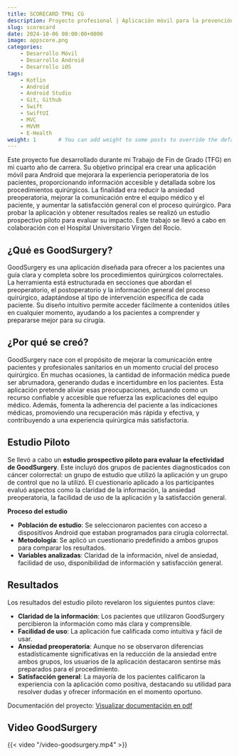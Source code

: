 ```yaml
---
title: SCORECARD TPNi CG
description: Proyecto profesional | Aplicación móvil para la prevención de infecciones en la herida quirúrgica
slug: scorecard
date: 2024-10-06 00:00:00+0000
image: appscore.png
categories:
    - Desarrollo Móvil
    - Desarrollo Android
    - Desarrollo iOS
tags:
    - Kotlin
    - Android
    - Android Studio
    - Git, Github
    - Swift
    - SwiftUI
    - MVC
    - MVVM
    - E-Health
weight: 1       # You can add weight to some posts to override the default sorting (date descending)
---
```


Este proyecto fue desarrollado durante mi Trabajo de Fin de Grado (TFG) en mi cuarto año de carrera. Su objetivo principal era crear una aplicación móvil para Android que mejorara la experiencia perioperatoria de los pacientes, proporcionando información accesible y detallada sobre los procedimientos quirúrgicos. La finalidad era reducir la ansiedad preoperatoria, mejorar la comunicación entre el equipo médico y el paciente, y aumentar la satisfacción general con el proceso quirúrgico. Para probar la aplicación y obtener resultados reales se realizó un estudio prospectivo piloto para evaluar su impacto. Este trabajo se llevó a cabo en colaboración con el Hospital Universitario Virgen del Rocío.

## ¿Qué es GoodSurgery?
GoodSurgery es una aplicación diseñada para ofrecer a los pacientes una guía clara y completa sobre los procedimientos quirúrgicos colorrectales. La herramienta está estructurada en secciones que abordan el preoperatorio, el postoperatorio y la información general del proceso quirúrgico, adaptándose al tipo de intervención específica de cada paciente. Su diseño intuitivo permite acceder fácilmente a contenidos útiles en cualquier momento, ayudando a los pacientes a comprender y prepararse mejor para su cirugía.

## ¿Por qué se creó?
GoodSurgery nace con el propósito de mejorar la comunicación entre pacientes y profesionales sanitarios en un momento crucial del proceso quirúrgico. En muchas ocasiones, la cantidad de información médica puede ser abrumadora, generando dudas e incertidumbre en los pacientes. Esta aplicación pretende aliviar esas preocupaciones, actuando como un recurso confiable y accesible que refuerza las explicaciones del equipo médico. Además, fomenta la adherencia del paciente a las indicaciones médicas, promoviendo una recuperación más rápida y efectiva, y contribuyendo a una experiencia quirúrgica más satisfactoria.

## Estudio Piloto
Se llevó a cabo un **estudio prospectivo piloto para evaluar la efectividad de GoodSurgery**. Este incluyó dos grupos de pacientes diagnosticados con cáncer colorrectal: un grupo de estudio que utilizó la aplicación y un grupo de control que no la utilizó. El cuestionario aplicado a los participantes evaluó aspectos como la claridad de la información, la ansiedad preoperatoria, la facilidad de uso de la aplicación y la satisfacción general.

**Proceso del estudio**
- **Población de estudio**: Se seleccionaron pacientes con acceso a dispositivos Android que estaban programados para cirugía colorrectal.
- **Metodología**: Se aplicó un cuestionario predefinido a ambos grupos para comparar los resultados.
- **Variables analizadas**: Claridad de la información, nivel de ansiedad, facilidad de uso, disponibilidad de información y satisfacción general.

## Resultados
Los resultados del estudio piloto revelaron los siguientes puntos clave:
- **Claridad de la información**: Los pacientes que utilizaron GoodSurgery percibieron la información como más clara y comprensible.
- **Facilidad de uso**: La aplicación fue calificada como intuitiva y fácil de usar.
- **Ansiedad preoperatoria**: Aunque no se observaron diferencias estadísticamente significativas en la reducción de la ansiedad entre ambos grupos, los usuarios de la aplicación destacaron sentirse más preparados para el procedimiento.
- **Satisfacción general**: La mayoría de los pacientes calificaron la experiencia con la aplicación como positiva, destacando su utilidad para resolver dudas y ofrecer información en el momento oportuno.

Documentación del proyecto: [Visualizar documentación en pdf](/MemoriaTFG-IsraelBreaPiñero.pdf)

## Video GoodSurgery
{{< video "/video-goodsurgery.mp4" >}}